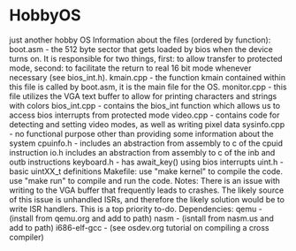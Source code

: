 # HobbyOS
 just another hobby OS
Information about the files (ordered by function):
 boot.asm - the 512 byte sector that gets loaded by bios when the device turns on.
  It is responsible for two things, first: to allow transfer to protected mode, 
  second: to facilitate the return to real 16 bit mode whenever necessary (see bios_int.h).
 kmain.cpp - the function kmain contained within this file is called by boot.asm, it is the main file for the OS.
 monitor.cpp - this file utilizes the VGA text buffer to allow for printing characters and strings with colors
 bios_int.cpp - contains the bios_int function which allows us to access bios interrupts from protected mode
 video.cpp - contains code for detecting and setting video modes, as well as writing pixel data
 sysinfo.cpp - no functional purpose other than providing some information about the system
 cpuinfo.h - includes an abstraction from assembly to c of the cpuid instruction
 io.h includes an abstraction from assembly to c of the inb and outb instructions
 keyboard.h - has await_key() using bios interrupts
 uint.h - basic uintXX_t definitions
 Makefile: use "make kernel" to compile the code. use "make run" to compile and run the code.
Notes:
 There is an issue with writing to the VGA buffer that frequently leads to crashes.
 The likely source of this issue is unhandled ISRs, and therefore the likely solution
 would be to write ISR handlers. This is a top priority to-do.
Dependencies:
 qemu - (install from qemu.org and add to path)
 nasm - (isntall from nasm.us and add to path)
 i686-elf-gcc - (see osdev.org tutorial on compiling a cross compiler)
